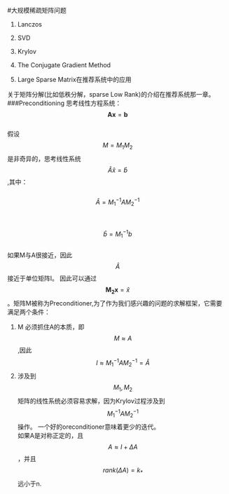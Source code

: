 #大规模稀疏矩阵问题
1. Lanczos

2. SVD

3. Krylov

4. The Conjugate Gradient Method

5. Large Sparse Matrix在推荐系统中的应用

关于矩阵分解(比如低秩分解，sparse Low Rank)的介绍在推荐系统那一章。  
###Preconditioning
思考线性方程系统：$$\mathbf{Ax}=\mathbf{b}$$  
假设$$M=M_1M_2$$是非奇异的，思考线性系统$$\hat A \hat x = \hat b$$,其中：  
&emsp;&emsp;$$\hat A = M_1^{-1}A M_2^{-1}$$  
&emsp;&emsp;$$\hat b = M_1^{-1}b$$  
如果M与A很接近，因此$$\hat A$$接近于单位矩阵I。 因此可以通过$$\mathbf{M_2x} = \hat x$$。矩阵M被称为Preconditioner,为了作为我们感兴趣的问题的求解框架，它需要满足两个条件： 
1. M 必须抓住A的本质，即$$M \approx A$$,因此$$I \approx M_1^{-1}A M_2^{-1} = \hat A$$  
2. 涉及到$$M_1,M_2$$矩阵的线性系统必须容易求解，因为Krylov过程涉及到$$M_1^{-1}A M_2^{-1}$$操作。 
一个好的oreconditioner意味着更少的迭代。   
如果A是对称正定的，且$$A \approx I + \Delta A$$，并且$$rank(\Delta A) = k_*$$远小于n. 